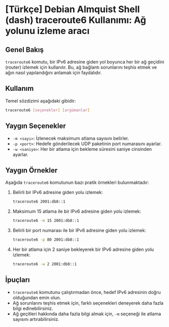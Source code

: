 # [Türkçe] Debian Almquist Shell (dash) traceroute6 Kullanımı: Ağ yolunu izleme aracı

## Genel Bakış
`traceroute6` komutu, bir IPv6 adresine giden yol boyunca her bir ağ geçidini (router) izlemek için kullanılır. Bu, ağ bağlantı sorunlarını teşhis etmek ve ağın nasıl yapılandığını anlamak için faydalıdır.

## Kullanım
Temel sözdizimi aşağıdaki gibidir:

```bash
traceroute6 [seçenekler] [argümanlar]
```

## Yaygın Seçenekler
- `-m <sayı>`: İzlenecek maksimum atlama sayısını belirler.
- `-p <port>`: Hedefe gönderilecek UDP paketinin port numarasını ayarlar.
- `-w <saniye>`: Her bir atlama için bekleme süresini saniye cinsinden ayarlar.

## Yaygın Örnekler
Aşağıda `traceroute6` komutunun bazı pratik örnekleri bulunmaktadır:

1. Belirli bir IPv6 adresine giden yolu izlemek:
   ```bash
   traceroute6 2001:db8::1
   ```

2. Maksimum 15 atlama ile bir IPv6 adresine giden yolu izlemek:
   ```bash
   traceroute6 -m 15 2001:db8::1
   ```

3. Belirli bir port numarası ile bir IPv6 adresine giden yolu izlemek:
   ```bash
   traceroute6 -p 80 2001:db8::1
   ```

4. Her bir atlama için 2 saniye bekleyerek bir IPv6 adresine giden yolu izlemek:
   ```bash
   traceroute6 -w 2 2001:db8::1
   ```

## İpuçları
- `traceroute6` komutunu çalıştırmadan önce, hedef IPv6 adresinin doğru olduğundan emin olun.
- Ağ sorunlarını teşhis etmek için, farklı seçenekleri deneyerek daha fazla bilgi edinebilirsiniz.
- Ağ geçitleri hakkında daha fazla bilgi almak için, `-m` seçeneği ile atlama sayısını artırabilirsiniz.